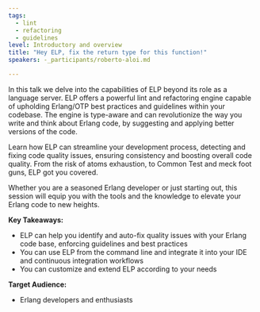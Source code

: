 ```yaml
---
tags: 
  - lint
  - refactoring
  - guidelines
level: Introductory and overview
title: "Hey ELP, fix the return type for this function!"
speakers: -_participants/roberto-aloi.md

---
```

In this talk we delve into the capabilities of ELP beyond its role as a language server. ELP offers a powerful lint and refactoring engine capable of upholding Erlang/OTP best practices and guidelines within your codebase. The engine is type-aware and can revolutionize the way you write and think about Erlang code, by suggesting and applying better versions of the code.

Learn how ELP can streamline your development process, detecting and fixing code quality issues, ensuring consistency and boosting overall code quality. From the risk of atoms exhaustion, to Common Test and meck foot guns, ELP got you covered.

Whether you are a seasoned Erlang developer or just starting out, this session will equip you with the tools and the knowledge to elevate your Erlang code to new heights.

**Key Takeaways:**
* ELP can help you identify and auto-fix quality issues with your Erlang code base, enforcing guidelines and best practices
* You can use ELP from the command line and integrate it into your IDE and continuous integration workflows
* You can customize and extend ELP according to your needs

**Target Audience:**
- Erlang developers and enthusiasts

